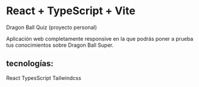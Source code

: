 # React + TypeScript + Vite

Dragon Ball Quiz (proyecto personal)

Aplicación web completamente responsive en la que podrás poner a prueba tus conocimientos sobre Dragon Ball Super.


## tecnologías:

React
TypesScript
Tailwindcss


